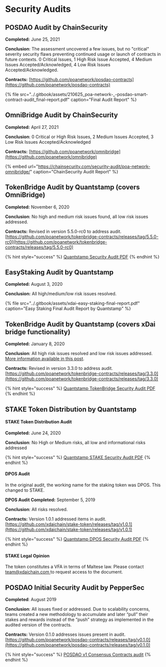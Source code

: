 # Security Audits

## POSDAO Audit by ChainSecurity <a id="omnibridge-audit-by-chainsecurity"></a>

**Completed:** June 25, 2021

**Conclusion**: The assessment uncovered a few issues, but no "critical" severity security flaws preventing continued usage or launch of contracts in future contexts. 0 Critical Issues, 1 High Risk Issue Accepted, 4 Medium Issues Accepted/Acknowledged, 4 Low Risk Issues Accepted/Acknowledged.

**Contracts:** [https://github.com/poanetwork/posdao-contracts](https://github.com/poanetwork/posdao-contracts)

{% file src="../.gitbook/assets/210625\_poa-network-\_-posdao-smart-contract-audit\_final-report.pdf" caption="Final Audit Report" %}

## OmniBridge Audit by ChainSecurity <a id="omnibridge-audit-by-chainsecurity"></a>

**Completed:** April 27, 2021

**Conclusion**: 0 Critical or High Risk Issues, 2 Medium Issues Accepted, 3 Low Risk Issues Accepted/Acknowledged

**Contracts:** [https://github.com/poanetwork/omnibridge](https://github.com/poanetwork/omnibridge)​

{% embed url="https://chainsecurity.com/security-audit/poa-network-omnibridge/" caption="ChainSecurity Audit Report" %}

## TokenBridge Audit by Quantstamp \(covers OmniBridge\)

**Completed:** November 6, 2020

**Conclusion**: No high and medium risk issues found, all low risk issues addressed.

**Contracts:** Revised in version 5.5.0-rc0 to address audit. [https://github.com/poanetwork/tokenbridge-contracts/releases/tag/5.5.0-rc0](https://github.com/poanetwork/tokenbridge-contracts/releases/tag/5.5.0-rc0)

{% hint style="success" %}
[Quantstamp Security Audit PDF](https://github.com/poanetwork/tokenbridge/blob/master/audit/quantstamp/POA-Network-TokenBridge-contracts-5.4.1-security-assessment-report.pdf)
{% endhint %}

## EasyStaking Audit by Quantstamp

**Completed:** August 3, 2020

**Conclusion:** All high/medium/low risk issues resolved.

{% file src="../.gitbook/assets/xdai-easy-staking-final-report.pdf" caption="Easy Staking Final Audit Report by Quantstamp" %}

## TokenBridge Audit by Quantstamp \(covers xDai bridge functionality\)

**Completed:** January 8, 2020

**Conclusion**: All high risk issues resolved and low risk issues addressed. [More information available in this post](%20https://forum.poa.network/t/quantstamp-security-audit-for-tokenbridge-contracts-completed/3233).

**Contracts:** Revised in version 3.3.0 to address audit. [https://github.com/poanetwork/tokenbridge-contracts/releases/tag/3.3.0](https://github.com/poanetwork/tokenbridge-contracts/releases/tag/3.3.0)

{% hint style="success" %}
[Quantstamp TokenBridge Security Audit PDF](https://github.com/poanetwork/tokenbridge/blob/73d500210546e2959536dc569f1aec5752077225/audit/quantstamp/POA-Network-Token-bridge-security-assessment-report.pdf)
{% endhint %}

## STAKE Token Distribution by Quantstamp

#### **STAKE Token Distribution Audit**

**Completed:** June 24, 2020  
  
**Conclusion**: No High or Medium risks, all low and informational risks addressed

{% hint style="success" %}
[Quantstamp STAKE Security Audit PDF](https://github.com/xdaichain/stake-token/blob/master/audit/Quantstamp/xDAI%20STAKE%20Token%20Distribution%20-%20Additional%20Report.pdf)
{% endhint %}

#### **DPOS Audit**

In the original audit,  the working name for the staking token was DPOS. This changed to STAKE.

**DPOS Audit Completed:** September 5, 2019  
  
**Conclusion**: All risks resolved.   
  
**Contracts:** Version 1.0.1 addressed items in audit.  
[https://github.com/xdaichain/stake-token/releases/tag/v1.0.1](https://github.com/xdaichain/stake-token/releases/tag/v1.0.1)

{% hint style="success" %}
[Quantstamp DPOS Security Audit PDF](https://github.com/xdaichain/stake-token/blob/master/audit/Quantstamp/DPOS%20token-Audit%20Final%20Report.pdf)
{% endhint %}

#### **STAKE Legal Opinion**

The token constitutes a VFA in terms of Maltese law. Please contact [team@xdaichain.com ](mailto:team@xdaichain.com)to request access to the document.

## POSDAO Initial Security Audit by PepperSec

**Completed**: August 2019

**Conclusion**: All issues fixed or addressed. Due to scalability concerns, teams created a new methodology to accumulate and later “pull” their stakes and rewards instead of the “push” strategy as implemented in the audited version of the contracts.

**Contracts:** Version 0.1.0 addresses issues present in audit. [https://github.com/poanetwork/posdao-contracts/releases/tag/v0.1.0](https://github.com/poanetwork/posdao-contracts/releases/tag/v0.1.0)

{% hint style="success" %}
[POSDAO v1 Consensus Contracts audit](https://forum.poa.network/t/security-audits-of-posdao-consensus-contracts/2921)
{% endhint %}

